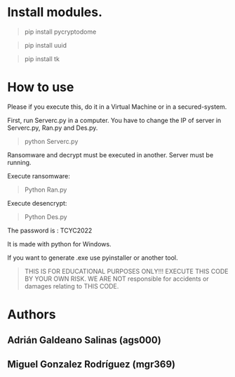 
# Install modules.
> pip install pycryptodome

> pip install uuid

> pip install tk

# How to use

Please if you execute this, do it in a Virtual Machine or in a secured-system.


First, run Serverc.py in a computer. You have to change the IP of server in Serverc.py, Ran.py and Des.py.

> python Serverc.py


Ransomware and decrypt must be executed in another. Server must be 
running.

Execute ransomware:

> Python Ran.py 

Execute desencrypt:

> Python Des.py

The password is : TCYC2022


It is made with python for Windows.

If you want to generate .exe use pyinstaller or another tool. 


> THIS IS FOR EDUCATIONAL PURPOSES ONLY!!! EXECUTE THIS CODE BY YOUR OWN RISK. WE ARE NOT responsible for accidents or damages relating to THIS CODE.


# Authors

## Adrián Galdeano Salinas (ags000)
## Miguel Gonzalez Rodríguez (mgr369)
